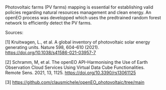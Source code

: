 Photovoltaic farms (PV farms) mapping is essential for establishing valid policies regarding natural resources management and clean energy. An openEO process was developped which uses the predtrained random forest network to efficiently detect the PV farms.

Sources:

[1] Kruitwagen, L., et al. A global inventory of photovoltaic solar energy generating units. Nature 598, 604–610 (2021). https://doi.org/10.1038/s41586-021-03957-7

[2] Schramm, M, et al. The openEO API–Harmonising the Use of Earth Observation Cloud Services Using Virtual Data Cube Functionalities. Remote Sens. 2021, 13, 1125. https://doi.org/10.3390/rs13061125

[3] https://github.com/clausmichele/openEO_photovoltaic/tree/main